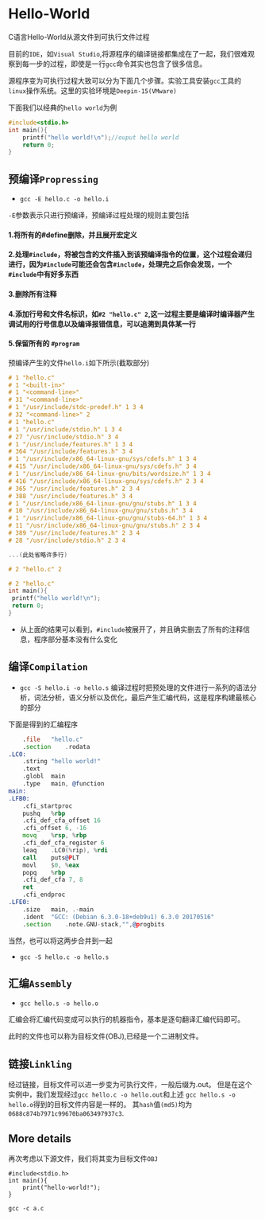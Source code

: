 # Hello-World
C语言Hello-World从源文件到可执行文件过程

目前的`IDE`，如`Visual Studio`,将源程序的编译链接都集成在了一起，我们很难观察到每一步的过程，即使是一行`gcc`命令其实也包含了很多信息。

源程序变为可执行过程大致可以分为下面几个步骤。实验工具安装`gcc`工具的`linux`操作系统。这里的实验环境是`Deepin-15(VMware)`

下面我们以经典的`hello world`为例
```C
#include<stdio.h>
int main(){
	printf("hello world!\n");//ouput hello world
	return 0;
}
```
## 预编译`Propressing`
* `gcc -E hello.c -o hello.i`

`-E`参数表示只进行预编译，预编译过程处理的规则主要包括
#### 1.将所有的#define删除，并且展开宏定义
#### 2.处理`#include`，将被包含的文件插入到该预编译指令的位置，这个过程会递归进行，因为`#include`可能还会包含`#include`，处理完之后你会发现，一个`#include`中有好多东西
#### 3.删除所有注释
#### 4.添加行号和文件名标识，如`#2 "hello.c" 2`,这一过程主要是编译时编译器产生调试用的行号信息以及编译报错信息，可以追溯到具体某一行
#### 5.保留所有的 `#program`
预编译产生的文件`hello.i`如下所示(截取部分)
```C
# 1 "hello.c"
# 1 "<built-in>"
# 1 "<command-line>"
# 31 "<command-line>"
# 1 "/usr/include/stdc-predef.h" 1 3 4
# 32 "<command-line>" 2
# 1 "hello.c"
# 1 "/usr/include/stdio.h" 1 3 4
# 27 "/usr/include/stdio.h" 3 4
# 1 "/usr/include/features.h" 1 3 4
# 364 "/usr/include/features.h" 3 4
# 1 "/usr/include/x86_64-linux-gnu/sys/cdefs.h" 1 3 4
# 415 "/usr/include/x86_64-linux-gnu/sys/cdefs.h" 3 4
# 1 "/usr/include/x86_64-linux-gnu/bits/wordsize.h" 1 3 4
# 416 "/usr/include/x86_64-linux-gnu/sys/cdefs.h" 2 3 4
# 365 "/usr/include/features.h" 2 3 4
# 388 "/usr/include/features.h" 3 4
# 1 "/usr/include/x86_64-linux-gnu/gnu/stubs.h" 1 3 4
# 10 "/usr/include/x86_64-linux-gnu/gnu/stubs.h" 3 4
# 1 "/usr/include/x86_64-linux-gnu/gnu/stubs-64.h" 1 3 4
# 11 "/usr/include/x86_64-linux-gnu/gnu/stubs.h" 2 3 4
# 389 "/usr/include/features.h" 2 3 4
# 28 "/usr/include/stdio.h" 2 3 4

...(此处省略许多行)

# 2 "hello.c" 2

# 2 "hello.c"
int main(){
 printf("hello world!\n");
 return 0;
}

```
* 从上面的结果可以看到，`#include`被展开了，并且确实删去了所有的注释信息，程序部分基本没有什么变化
## 编译`Compilation`

* `gcc -S hello.i -o hello.s`
编译过程时把预处理的文件进行一系列的语法分析，词法分析，语义分析以及优化，最后产生汇编代码，这是程序构建最核心的部分

下面是得到的汇编程序
```asm
	.file	"hello.c"
	.section	.rodata
.LC0:
	.string	"hello world!"
	.text
	.globl	main
	.type	main, @function
main:
.LFB0:
	.cfi_startproc
	pushq	%rbp
	.cfi_def_cfa_offset 16
	.cfi_offset 6, -16
	movq	%rsp, %rbp
	.cfi_def_cfa_register 6
	leaq	.LC0(%rip), %rdi
	call	puts@PLT
	movl	$0, %eax
	popq	%rbp
	.cfi_def_cfa 7, 8
	ret
	.cfi_endproc
.LFE0:
	.size	main, .-main
	.ident	"GCC: (Debian 6.3.0-18+deb9u1) 6.3.0 20170516"
	.section	.note.GNU-stack,"",@progbits
```
当然，也可以将这两步合并到一起
*  `gcc -S hello.c -o hello.s`
## 汇编`Assembly`
* `gcc hello.s -o hello.o`

汇编会将汇编代码变成可以执行的机器指令，基本是逐句翻译汇编代码即可。

此时的文件也可以称为目标文件(OBJ),已经是一个二进制文件。

## 链接`Linkling`
经过链接，目标文件可以进一步变为可执行文件，一般后缀为.out。
但是在这个实例中，我们发现经过`gcc hello.c -o hello.out`和上述 `gcc hello.s -o hello.o`得到的目标文件内容是一样的。
其`hash`值`(md5)`均为`0688c874b7971c99670ba063497937c3`.

## More details
再次考虑以下源文件，我们将其变为目标文件`OBJ`
```
#include<stdio.h>
int main(){
	print("hello-world!");
}
```
```
gcc -c a.c
```

